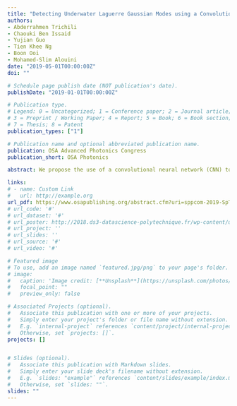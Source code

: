 ```yaml
---
title: "Detecting Underwater Laguerre Gaussian Modes using a Convolutional Neural Network"
authors:
- Abderrahmen Trichili
- Chaouki Ben Issaid
- Yujian Guo
- Tien Khee Ng
- Boon Ooi
- Mohamed-Slim Alouini
date: "2019-05-01T00:00:00Z"
doi: ""

# Schedule page publish date (NOT publication's date).
publishDate: "2019-01-01T00:00:00Z"

# Publication type.
# Legend: 0 = Uncategorized; 1 = Conference paper; 2 = Journal article;
# 3 = Preprint / Working Paper; 4 = Report; 5 = Book; 6 = Book section;
# 7 = Thesis; 8 = Patent
publication_types: ["1"]

# Publication name and optional abbreviated publication name.
publication: OSA Advanced Photonics Congress
publication_short: OSA Photonics

abstract: We propose the use of a convolutional neural network (CNN) to detect single and superpositions of Laguerre Gaussian modes in an underwater environment which will open the doors towards fast and reliable underwater optical wireless communications.

links:
# - name: Custom Link
#   url: http://example.org
url_pdf: https://www.osapublishing.org/abstract.cfm?uri=sppcom-2019-SpT2E.4
# url_code: '#'
# url_dataset: '#'
# url_poster: http://2018.ds3-datascience-polytechnique.fr/wp-content/uploads/2018/06/DS3-342.pdf
# url_project: ''
# url_slides: ''
# url_source: '#'
# url_video: '#'

# Featured image
# To use, add an image named `featured.jpg/png` to your page's folder.
# image:
#   caption: 'Image credit: [**Unsplash**](https://unsplash.com/photos/pLCdAaMFLTE)'
#   focal_point: ""
#   preview_only: false

# Associated Projects (optional).
#   Associate this publication with one or more of your projects.
#   Simply enter your project's folder or file name without extension.
#   E.g. `internal-project` references `content/project/internal-project/index.md`.
#   Otherwise, set `projects: []`.
projects: []


# Slides (optional).
#   Associate this publication with Markdown slides.
#   Simply enter your slide deck's filename without extension.
#   E.g. `slides: "example"` references `content/slides/example/index.md`.
#   Otherwise, set `slides: ""`.
slides: ""
---
```

